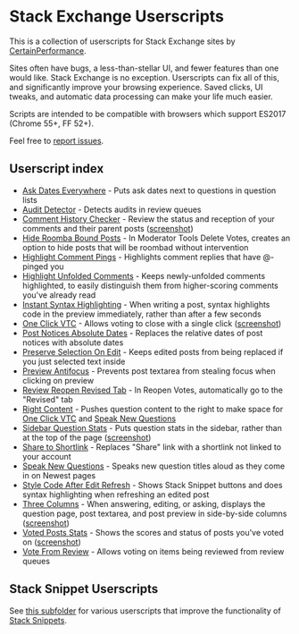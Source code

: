 # Stack Exchange Userscripts

This is a collection of userscripts for Stack Exchange sites by [CertainPerformance](https://stackoverflow.com/users/9515207/certainperformance).

Sites often have bugs, a less-than-stellar UI, and fewer features than one would like. Stack Exchange is no exception. Userscripts can fix all of this, and significantly improve your browsing experience. Saved clicks, UI tweaks, and automatic data processing can make your life much easier.

Scripts are intended to be compatible with browsers which support ES2017 (Chrome 55+, FF 52+).

Feel free to [report issues](https://github.com/CertainPerformance/Stack-Exchange-Userscripts/issues).

## Userscript index

- [Ask Dates Everywhere](https://github.com/CertainPerformance/Stack-Exchange-Userscripts/tree/master/Ask-Dates-Everywhere) - Puts ask dates next to questions in question lists
- [Audit Detector](https://github.com/CertainPerformance/Stack-Exchange-Userscripts/tree/master/Audit-Detector) - Detects audits in review queues
- [Comment History Checker](https://github.com/CertainPerformance/Stack-Exchange-Userscripts/tree/master/Comment-History-Checker) - Review the status and reception of your comments and their parent posts ([screenshot](https://raw.githubusercontent.com/CertainPerformance/Stack-Exchange-Userscripts/master/Comment-History-Checker/userscript-screenshot.png))
- [Hide Roomba Bound Posts](https://github.com/CertainPerformance/Stack-Exchange-Userscripts/tree/master/Hide-Roomba-Bound-Posts) - In Moderator Tools Delete Votes, creates an option to hide posts that will be roombad without intervention
- [Highlight Comment Pings](https://github.com/CertainPerformance/Stack-Exchange-Userscripts/tree/master/Highlight-Comment-Pings) - Highlights comment replies that have @-pinged you
- [Highlight Unfolded Comments](https://github.com/CertainPerformance/Stack-Exchange-Userscripts/tree/master/Highlight-Unfolded-Comments) - Keeps newly-unfolded comments highlighted, to easily distinguish them from higher-scoring comments you've already read
- [Instant Syntax Highlighting](https://github.com/CertainPerformance/Stack-Exchange-Userscripts/tree/master/Instant-Syntax-Highlighting) - When writing a post, syntax highlights code in the preview immediately, rather than after a few seconds
- [One Click VTC](https://github.com/CertainPerformance/Stack-Exchange-Userscripts/tree/master/One-Click-VTC) - Allows voting to close with a single click ([screenshot](https://raw.githubusercontent.com/CertainPerformance/Stack-Exchange-Userscripts/master/One-Click-VTC/userscript-screenshot.png))
- [Post Notices Absolute Dates](https://github.com/CertainPerformance/Stack-Exchange-Userscripts/tree/master/Post-Notices-Absolute-Dates) - Replaces the relative dates of post notices with absolute dates
- [Preserve Selection On Edit](https://github.com/CertainPerformance/Stack-Exchange-Userscripts/tree/master/Preserve-Selection-On-Edit) - Keeps edited posts from being replaced if you just selected text inside
- [Preview Antifocus](https://github.com/CertainPerformance/Stack-Exchange-Userscripts/tree/master/Preview-Antifocus) - Prevents post textarea from stealing focus when clicking on preview
- [Review Reopen Revised Tab](https://github.com/CertainPerformance/Stack-Exchange-Userscripts/tree/master/Review-Reopen-Revised-Tab) - In Reopen Votes, automatically go to the "Revised" tab
- [Right Content](https://github.com/CertainPerformance/Stack-Exchange-Userscripts/tree/master/Right-Content) - Pushes question content to the right to make space for [One Click VTC](https://github.com/CertainPerformance/Stack-Exchange-Userscripts/tree/master/One-Click-VTC) and [Speak New Questions](https://github.com/CertainPerformance/Stack-Exchange-Userscripts/tree/master/Speak-New-Questions)
- [Sidebar Question Stats](https://github.com/CertainPerformance/Stack-Exchange-Userscripts/tree/master/Sidebar-Question-Stats) - Puts question stats in the sidebar, rather than at the top of the page ([screenshot](https://raw.githubusercontent.com/CertainPerformance/Stack-Exchange-Userscripts/master/Sidebar-Question-Stats/userscript-screenshot.png))
- [Share to Shortlink](https://github.com/CertainPerformance/Stack-Exchange-Userscripts/tree/master/Share-To-Shortlink) - Replaces "Share" link with a shortlink not linked to your account
- [Speak New Questions](https://github.com/CertainPerformance/Stack-Exchange-Userscripts/tree/master/Speak-New-Questions) - Speaks new question titles aloud as they come in on Newest pages
- [Style Code After Edit Refresh](https://github.com/CertainPerformance/Stack-Exchange-Userscripts/tree/master/Style-Code-After-Edit-Refresh) - Shows Stack Snippet buttons and does syntax highlighting when refreshing an edited post
- [Three Columns](https://github.com/CertainPerformance/Stack-Exchange-Userscripts/tree/master/Three-Columns) - When answering, editing, or asking, displays the question page, post textarea, and post preview in side-by-side columns ([screenshot](https://raw.githubusercontent.com/CertainPerformance/Stack-Exchange-Userscripts/master/Three-Columns/userscript-screenshot.png))
- [Voted Posts Stats](https://github.com/CertainPerformance/Stack-Exchange-Userscripts/tree/master/Voted-Posts-Stats) - Shows the scores and status of posts you've voted on ([screenshot](https://raw.githubusercontent.com/CertainPerformance/Stack-Exchange-Userscripts/master/Voted-Posts-Stats/userscript-screenshot.png))
- [Vote From Review](https://github.com/CertainPerformance/Stack-Exchange-Userscripts/tree/master/Vote-From-Review) - Allows voting on items being reviewed from review queues

## Stack Snippet Userscripts

See [this subfolder](https://github.com/CertainPerformance/Stack-Exchange-Userscripts/tree/master/Stack-Snippet-Userscripts) for various userscripts that improve the functionality of [Stack Snippets](https://stackoverflow.blog/2014/09/16/introducing-runnable-javascript-css-and-html-code-snippets/).
